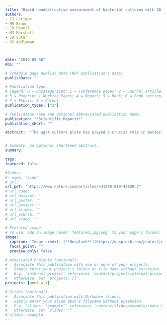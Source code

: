 ```yaml
---
title: "Rapid nondestructive measurement of bacterial cultures with 3D interferometric imaging"
authors:
- CJ Larimer
- MR Brann 
- JD Powell
- MJ Marshall
- JD Suter
- RS Addleman



date: "2019-05-30"
doi: ""

# Schedule page publish date (NOT publication's date).
publishDate: ""

# Publication type.
# Legend: 0 = Uncategorized; 1 = Conference paper; 2 = Journal article;
# 3 = Preprint / Working Paper; 4 = Report; 5 = Book; 6 = Book section;
# 7 = Thesis; 8 = Patent
publication_types: ["2"]

# Publication name and optional abbreviated publication name.
publication: "*Scientific Reports*"
publication_short: ""

abstract:  "The agar culture plate has played a crucial role in bacteriology since the origins of the discipline and is a staple bioanalytical method for efforts ranging from research to standard clinical diagnostic tests. However, plating, inoculating, and waiting for microbes to develop colonies that are visible is time-consuming. In this work, we demonstrate white-light interferometry (WLI) as a practical tool for accelerated and improved measurement of bacterial cultures. High resolution WLI surface profile imaging was used for nondestructive characterization and counting of bacterial colonies on agar before they became visible to the naked eye. The three-dimensional (3D) morphology of Gram-negative (Pseudomonas fluorescens) and Gram-positive (Bacillus thuringiensis) bacterial species were monitored with WLI over time by collecting surface profiles of colonies on agar plates with high vertical resolution (3–5 nanometers) and large field of view (3–5 mm). This unique combination of sensitive vertical resolution and large field of view uniquely provided by WLI enables measurement of colony morphologies and nondestructive monitoring of hundreds of microcolonies. Individual bacteria were imaged within the first few hours after plating and colonies were accurately counted with results comparing favorably to counts made by traditional methods that require much longer wait times. Nondestructive imaging was used to track single cells multiplying into small colonies and the volume changes over time in these colonies were used to measure their growth rates. Based on the results herein, bioimaging with WLI was demonstrated as a novel rapid bacterial culture assay with several advantageous capabilities. Fast nondestructive counting of colony-forming units in a culture and simultaneous measurement of bacterial growth rates and colony morphology with this method may be beneficial in research and clinical applications where current methods are either too slow or are destructive."


# Summary. An optional shortened abstract.
summary:

tags:
featured: false

#links:
#- name: "Link"
# url: 
url_pdf: "https://www.nature.com/articles/s41598-019-43839-7"
# url_code: ''
# url_dataset: ''
# url_poster: ''
# url_project: ''
# url_slides: ''
# url_source: ''
# url_video: ''

# Featured image
# To use, add an image named `featured.jpg/png` to your page's folder. 
image:
  caption: 'Image credit: [**Unsplash**](https://unsplash.com/photos/jdD8gXaTZsc)'
  focal_point: ""
  preview_only: false

# Associated Projects (optional).
#   Associate this publication with one or more of your projects.
#   Simply enter your project's folder or file name without extension.
#   E.g. `internal-project` references `content/project/internal-project/index.md`.
#   Otherwise, set `projects: []`.
projects: [pnnl-wli]

# Slides (optional).
#   Associate this publication with Markdown slides.
#   Simply enter your slide deck's filename without extension.
#   E.g. `slides: "example"` references `content/slides/example/index.md`.
#   Otherwise, set `slides: ""`.
# slides: example
---
```




